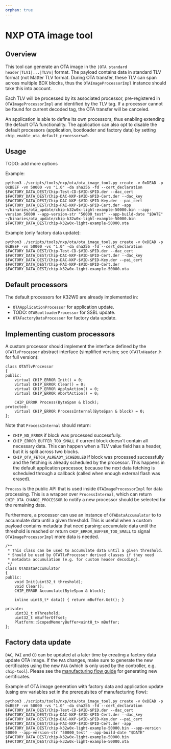 ```yaml
---
orphan: true
---
```


# NXP OTA image tool

## Overview

This tool can generate an OTA image in the `|OTA standard header|TLV1|...|TLVn|`
format. The payload contains data in standard TLV format (not Matter TLV format.
During OTA transfer, these TLV can span across multiple BDX blocks, thus the
`OTAImageProcessorImpl` instance should take this into account.

Each TLV will be processed by its associated processor, pre-registered in
`OTAImageProcessorImpl` and identified by the TLV tag. If a processor cannot be
found for current decoded tag, the OTA transfer will be canceled.

An application is able to define its own processors, thus enabling extending the
default OTA functionality. The application can also opt to disable the default
processors (application, bootloader and factory data) by setting
`chip_enable_ota_default_processors=0`.

## Usage

TODO: add more options

Example:

```
python3 ./scripts/tools/nxp/ota/ota_image_tool.py create -v 0xDEAD -p 0xBEEF -vn 50000 -vs "1.0" -da sha256 -fd --cert_declaration $FACTORY_DATA_DEST/Chip-Test-CD-$VID-$PID.der --dac_cert $FACTORY_DATA_DEST/Chip-DAC-NXP-$VID-$PID-Cert.der --dac_key $FACTORY_DATA_DEST/Chip-DAC-NXP-$VID-$PID-Key.der --pai_cert $FACTORY_DATA_DEST/Chip-PAI-NXP-$VID-$PID-Cert.der -app ~/binaries/ota_update/chip-k32w0x-light-example-50000.bin --app-version 50000 --app-version-str "50000_test" --app-build-date "$DATE" ~/binaries/ota_update/chip-k32w0x-light-example-50000.bin $FACTORY_DATA_DEST/chip-k32w0x-light-example-50000.ota
```

Example (only factory data update):

```
python3 ./scripts/tools/nxp/ota/ota_image_tool.py create -v 0xDEAD -p 0xBEEF -vn 50000 -vs "1.0" -da sha256 -fd --cert_declaration $FACTORY_DATA_DEST/Chip-Test-CD-$VID-$PID.der --dac_cert $FACTORY_DATA_DEST/Chip-DAC-NXP-$VID-$PID-Cert.der --dac_key $FACTORY_DATA_DEST/Chip-DAC-NXP-$VID-$PID-Key.der --pai_cert $FACTORY_DATA_DEST/Chip-PAI-NXP-$VID-$PID-Cert.der $FACTORY_DATA_DEST/chip-k32w0x-light-example-50000.ota
```

## Default processors

The default processors for K32W0 are already implemented in:

-   `OTAApplicationProcessor` for application update.
-   TODO: `OTABootloaderProcessor` for SSBL update.
-   `OTAFactoryDataProcessor` for factory data update.

## Implementing custom processors

A custom processor should implement the interface defined by the
`OTATlvProcessor` abstract interface (simplified version; see `OTATlvHeader.h`
for full version):

```
class OTATlvProcessor
{
public:
    virtual CHIP_ERROR Init() = 0;
    virtual CHIP_ERROR Clear() = 0;
    virtual CHIP_ERROR ApplyAction() = 0;
    virtual CHIP_ERROR AbortAction() = 0;

    CHIP_ERROR Process(ByteSpan & block);
protected:
    virtual CHIP_ERROR ProcessInternal(ByteSpan & block) = 0;
};

```

Note that `ProcessInternal` should return:

-   `CHIP_NO_ERROR` if block was processed successfully.
-   `CHIP_ERROR_BUFFER_TOO_SMALL` if current block doesn't contain all necessary
    data. This can happen when a TLV value field has a header, but it is split
    across two blocks.
-   `CHIP_OTA_FETCH_ALREADY_SCHEDULED` if block was processed successfully and
    the fetching is already scheduled by the processor. This happens in the
    default application processor, because the next data fetching is scheduled
    through a callback (called when enough external flash was erased).

`Process` is the public API that is used inside `OTAImageProcessorImpl` for data
processing. This is a wrapper over `ProcessInternal`, which can return
`CHIP_OTA_CHANGE_PROCESSOR` to notify a new processor should be selected for the
remaining data.

Furthermore, a processor can use an instance of `OTADataAccumulator` to to
accumulate data until a given threshold. This is useful when a custom payload
contains metadata that need parsing: accumulate data until the threshold is
reached or return `CHIP_ERROR_BUFFER_TOO_SMALL` to signal
`OTAImageProcessorImpl` more data is needed.

```
/**
 * This class can be used to accumulate data until a given threshold.
 * Should be used by OTATlvProcessor derived classes if they need
 * metadata accumulation (e.g. for custom header decoding).
 */
class OTADataAccumulator
{
public:
    void Init(uint32_t threshold);
    void Clear();
    CHIP_ERROR Accumulate(ByteSpan & block);

    inline uint8_t* data() { return mBuffer.Get(); }

private:
    uint32_t mThreshold;
    uint32_t mBufferOffset;
    Platform::ScopedMemoryBuffer<uint8_t> mBuffer;
};
```

## Factory data update

`DAC`, `PAI` and `CD` can be updated at a later time by creating a factory data
update OTA image. If the `PAA` changes, make sure to generate the new
certificates using the new `PAA` (which is only used by the controller, e.g.
`chip-tool`). Please see the
[manufacturing flow guide](../../../../examples/platform/nxp/doc/manufacturing_flow.md)
for generating new certificates.

Example of OTA image generation with factory data and application update (using
env variables set in the prerequisites of manufacturing flow):

```
python3 ./scripts/tools/nxp/ota/ota_image_tool.py create -v 0xDEAD -p 0xBEEF -vn 50000 -vs "1.0" -da sha256 -fd --cert_declaration $FACTORY_DATA_DEST/Chip-Test-CD-$VID-$PID.der --dac_cert $FACTORY_DATA_DEST/Chip-DAC-NXP-$VID-$PID-Cert.der --dac_key $FACTORY_DATA_DEST/Chip-DAC-NXP-$VID-$PID-Key.der --pai_cert $FACTORY_DATA_DEST/Chip-PAI-NXP-$VID-$PID-Cert.der -app $FACTORY_DATA_DEST/chip-k32w0x-light-example-50000.bin --app-version 50000 --app-version-str "50000_test" --app-build-date "$DATE" $FACTORY_DATA_DEST/chip-k32w0x-light-example-50000.bin $FACTORY_DATA_DEST/chip-k32w0x-light-example-50000.ota
```
